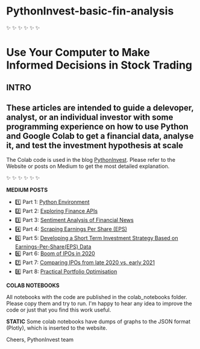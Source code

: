 # PythonInvest-basic-fin-analysis
:sparkles: :sparkles: :sparkles: :sparkles: :sparkles: :sparkles:

# Use Your Computer to Make Informed Decisions in Stock Trading

**INTRO**
-------------------------------------
 These articles are intended to guide a delevoper, analyst, or an individual investor with some programming experience on how to use Python and  Google Colab to get a financial data, analyse it, and test the investment hypothesis at scale
------------------------------------- 

The Colab code is used in the blog [PythonInvest](https://pythoninvest.com). Please refer to the Website or posts on Medium to get the most detailed explanation.

:sparkles: :sparkles: :sparkles: :sparkles: :sparkles: :sparkles:

**MEDIUM POSTS**
* :one:	Part 1: [Python Environment](https://pythoninvest.com/long-read/python-environment) 
* :two:	Part 2: [Exploring Finance APIs](https://pythoninvest.com/long-read/exploring-finance-apis) 
* :three:	Part 3: [Sentiment Analysis of Financial News](https://pythoninvest.com/long-read/sentiment-analysis-of-financial-news) 
* :four:	Part 4: [Scraping Earnings Per Share (EPS)](https://pythoninvest.com/long-read/scraping-earnings-per-share-eps) 
* :five:	Part 5: [Developing a Short Term Investment Strategy Based on Earnings-Per-Share(EPS) Data](https://pythoninvest.com/long-read/developing-short-term-investment-strategy-based-on-esp) 
* :six:	Part 6: [Boom of IPOs in 2020](https://pythoninvest.com/long-read/boom-of-ipos-in-2020)  
* 7️⃣	Part 7: [Comparing IPOs from late 2020 vs. early 2021](https://pythoninvest.com/long-read/comparing-ipos-from-late-2020-2021)  
* 8️⃣ Part 8: [Practical Portfolio Optimisation](https://pythoninvest.com/long-read/practical-portfolio-optimisation)  

**COLAB NOTEBOOKS**
 
 All notebooks with the code are published in the colab_notebooks folder. Please copy them and try to run.
 I'm happy to hear any idea to improve the code or just that you find this work useful.

**STATIC**
 Some colab notebooks have dumps of graphs to the JSON format (Plotly), which is inserted to the website.

Cheers,
PythonInvest team
